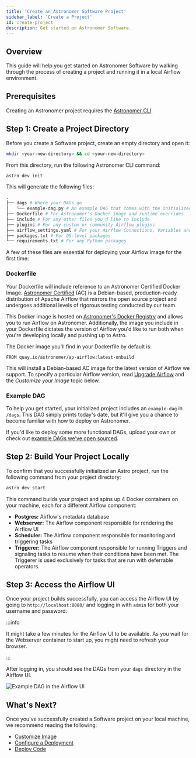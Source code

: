 ```yaml
---
title: 'Create an Astronomer Software Project'
sidebar_label: 'Create a Project'
id: create-project
description: Get started on Astronomer Software.
---
```


## Overview

This guide will help you get started on Astronomer Software by walking through the process of creating a project and running it in a local Airflow environment.

## Prerequisites

Creating an Astronomer project requires the [Astronomer CLI](cli-quickstart.md).

## Step 1: Create a Project Directory

Before you create a Software project, create an empty directory and open it:

 ```sh
mkdir <your-new-directory> && cd <your-new-directory>
 ```

From this directory, run the following Astronomer CLI command:

```sh
astro dev init
```

This will generate the following files:

```py
.
├── dags # Where your DAGs go
│   └── example-dag.py # An example DAG that comes with the initialized project
├── Dockerfile # For Astronomer's Docker image and runtime overrides
├── include # For any other files you'd like to include
├── plugins # For any custom or community Airflow plugins
├── airflow_settings.yaml # For your Airflow Connections, Variables and Pools (local only)
├── packages.txt # For OS-level packages
└── requirements.txt # For any Python packages
```

A few of these files are essential for deploying your Airflow image for the first time:

### Dockerfile

Your Dockerfile will include reference to an Astronomer Certified Docker Image. [Astronomer Certified](https://www.astronomer.io/downloads/) (AC) is a Debian-based, production-ready distribution of Apache Airflow that mirrors the open source project and undergoes additional levels of rigorous testing conducted by our team.

This Docker image is hosted on [Astronomer's Docker Registry](https://quay.io/repository/astronomer/ap-airflow?tab=tags) and allows you to run Airflow on Astronomer. Additionally, the image you include in your Dockerfile dictates the version of Airflow you'd like to run both when you're developing locally and pushing up to Astro.

The Docker image you'll find in your Dockerfile by default is:

```
FROM quay.io/astronomer/ap-airflow:latest-onbuild
```

This will install a Debian-based AC image for the latest version of Airflow we support. To specify a particular Airflow version, read [Upgrade Airflow](manage-airflow-versions.md) and the _Customize your Image_ topic below.

### Example DAG

To help you get started, your initialized project includes an `example-dag` in `/dags`. This DAG simply prints today's date, but it'll give you a chance to become familiar with how to deploy on Astronomer.

If you'd like to deploy some more functional DAGs, upload your own or check out [example DAGs we've open sourced](https://github.com/airflow-plugins/example-dags).

## Step 2: Build Your Project Locally

To confirm that you successfully initialized an Astro project, run the following command from your project directory:

```sh
astro dev start
```

This command builds your project and spins up 4 Docker containers on your machine, each for a different Airflow component:

- **Postgres:** Airflow's metadata database
- **Webserver:** The Airflow component responsible for rendering the Airflow UI
- **Scheduler:** The Airflow component responsible for monitoring and triggering tasks
- **Triggerer:** The Airflow component responsible for running Triggers and signaling tasks to resume when their conditions have been met. The Triggerer is used exclusively for tasks that are run with deferrable operators.

## Step 3: Access the Airflow UI

Once your project builds successfully, you can access the Airflow UI by going to `http://localhost:8080/` and logging in with `admin` for both your username and password.

:::info

It might take a few minutes for the Airflow UI to be available. As you wait for the Webserver container to start up, you might need to refresh your browser.

:::

After logging in, you should see the DAGs from your `dags` directory in the Airflow UI.

<div class="text--center">
<img src="/img/docs/sample-dag.png" alt="Example DAG in the Airflow UI" />
</div>

## What's Next?

Once you've successfully created a Software project on your local machine, we recommend reading the following:

* [Customize Image](customize-image.md)
* [Configure a Deployment](configure-deployment.md)
* [Deploy Code](deploy-cli.md)
